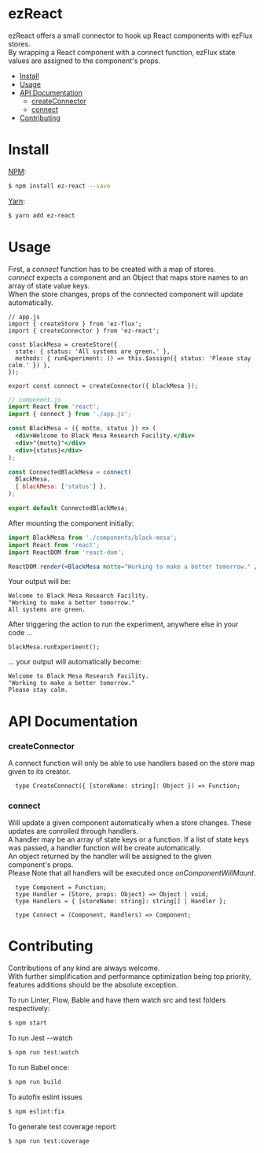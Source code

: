 # ezReact

ezReact offers a small connector to hook up React components with ezFlux stores.  
By wrapping a React component with a connect function, ezFlux state values are assigned to the component's props.  


-   [Install](#install)
-   [Usage](#usage)
-   [API Documentation](#api-documentation)
    -   [createConnector](#createconnector)
    -   [connect](#connect)
-   [Contributing](#contributing)

# Install

[NPM](https://npmjs.com):

```sh
$ npm install ez-react --save
```

[Yarn](https://yarnpkg.com/):

```sh
$ yarn add ez-react
```

# Usage

First, a _connect_ function has to be created with a map of stores.  
_connect_ expects a component and an Object that maps store names to an array of state value keys.  
When the store changes, props of the connected component will update automatically.

```JS
// app.js
import { createStore } from 'ez-flux';
import { createConnector } from 'ez-react';

const blackMesa = createStore({
  state: { status: 'All systems are green.' },
  methods: { runExperiment: () => this.$assign({ status: 'Please stay calm.' }) },
});

export const connect = createConnector({ blackMesa });
```

```jsx
// component.js
import React from 'react';
import { connect } from './app.js';

const BlackMesa = ({ motto, status }) => (
  <div>Welcome to Black Mesa Research Facility.</div>
  <div>"{motto}"</div>
  <div>{status}</div>
);

const ConnectedBlackMesa = connect(
  BlackMesa,
  { blackMesa: ['status'] },
);

export default ConnectedBlackMesa;
```

After mounting the component initially:

```jsx
import BlackMesa from './components/black-mesa';
import React from 'react';
import ReactDOM from 'react-dom';

ReactDOM.render(<BlackMesa motto="Working to make a better tomorrow." />, 'bunker-id');

```

Your output will be:

```
Welcome to Black Mesa Research Facility.
"Working to make a better tomorrow."
All systems are green.

```

After triggering the action to run the experiment, anywhere else in your code ...

```JS
blackMesa.runExperiment();
```

... your output will automatically become:

```
Welcome to Black Mesa Research Facility.
"Working to make a better tomorrow."
Please stay calm.

```


# API Documentation


### createConnector

A connect function will only be able to use handlers based on the store map given to its creator.

```TS
  type CreateConnect({ [storeName: string]: Object }) => Function;
```

### connect

Will update a given component automatically when a store changes. These updates are conrolled through handlers.  
A handler may be an array of state keys or a function. If a list of state keys was passed, a handler function will be create automatically.  
An object returned by the handler will be assigned to the given component's props.  
Please Note that all handlers will be executed once _onComponentWillMount_.  

```TS
  type Component = Function;
  type Handler = (Store, props: Object) => Object | void;
  type Handlers = { [storeName: string]: string[] | Handler };

  type Connect = (Component, Handlers) => Component;
```

# Contributing

Contributions of any kind are always welcome.  
With further simplification and performance optimization being top priority, features additions should be the absolute exception.  

To run Linter, Flow, Bable and have them watch src and test folders respectively:
```sh
$ npm start
```

To run Jest --watch
```sh
$ npm run test:watch
```

To run Babel once:
```sh
$ npm run build
```
To autofix eslint issues

```sh
$ npm eslint:fix
```
To generate test coverage report:

```sh
$ npm run test:coverage
```
